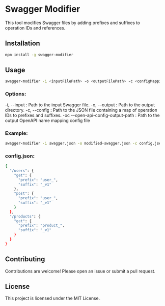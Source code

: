 # Swagger Modifier

This tool modifies Swagger files by adding prefixes and suffixes to operation IDs and references.

## Installation

```bash
npm install -g swagger-modifier
```

## Usage

```bash
swagger-modifier -i <inputFilePath> -o <outputFilePath> -c <configMapping> -oc <openApiConfigOutputPath>
```

### Options:

-i, --input <inputFilePath>: Path to the input Swagger file.
-o, --output <outputFilePath>: Path to the output directory.
-c, --config <configMapping>: Path to the JSON file containing a map of operation IDs to prefixes and suffixes.
-oc --open-api-config-output-path <openApiConfigOutputPath>: Path to the output OpenAPI name mapping config file

### Example:

```bash
swagger-modifier -i swagger.json -o modified-swagger.json -c config.json -oc openAPINameMappingConfig.json
```

### config.json:

```bash
{
  "/users": {
    "get": {
      "prefix": "user_",
      "suffix": "_v1"
    },
    "post": {
      "prefix": "user_",
      "suffix": "_v1"
    }
  },
  "/products": {
    "get": {
      "prefix": "product_",
      "suffix": "_v1"
    }
  }
}

```

## Contributing

Contributions are welcome! Please open an issue or submit a pull request.

## License

This project is licensed under the MIT License.
